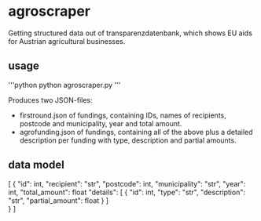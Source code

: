 # agroscraper
Getting structured data out of transparenzdatenbank, which shows EU aids for Austrian agricultural businesses.

## usage

'''python
python agroscraper.py
'''

Produces two JSON-files:
* firstround.json of fundings, containing IDs, names of recipients, postcode and municipality, year and total amount.
* agrofunding.json of fundings, containing all of the above plus a detailed description per funding with type, description and partial amounts.




## data model


[
	{
		"id": int,
		"recipient": "str",
		"postcode": int,
		"municipality": "str",
		"year": int,
		"total_amount": float
		"details": [
			{
				"id": int,
				"type": "str",
				"description": "str",
				"partial_amount": float
			}
		]	
	}
]